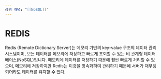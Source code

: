 ```yaml
---
상위 개념: "[[NoSQL]]"
---
```

# REDIS

Redis (Remote Dictionary Server)는 메모리 기반의 key-value 구조의 데이터 관리 시스템이며, 모든 데이터를 메모리에 저장하고 빠르게 조회할 수 있는 비 관계형 데이터베이스(NoSQL)입니다.
메모리에 데이터를 저장하기 때문에 훨씬 빠르게 처리할 수 있으며, 메모리에 저장하지만 Redis는 이것을 영속화하여 관리하기 때문에 서버가 재부팅되더라도 데이터를 유지할 수 있다.
